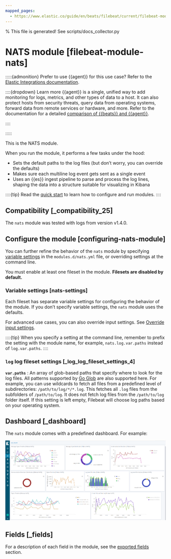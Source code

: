 ```yaml
---
mapped_pages:
  - https://www.elastic.co/guide/en/beats/filebeat/current/filebeat-module-nats.html
---
```


% This file is generated! See scripts/docs_collector.py

# NATS module [filebeat-module-nats]

:::::{admonition} Prefer to use {{agent}} for this use case?
Refer to the [Elastic Integrations documentation](integration-docs://reference/nats/index.md).

::::{dropdown} Learn more
{{agent}} is a single, unified way to add monitoring for logs, metrics, and other types of data to a host. It can also protect hosts from security threats, query data from operating systems, forward data from remote services or hardware, and more. Refer to the documentation for a detailed [comparison of {{beats}} and {{agent}}](docs-content://reference/fleet/index.md).

::::


:::::


This is the NATS module.

When you run the module, it performs a few tasks under the hood:

* Sets the default paths to the log files (but don’t worry, you can override the defaults)
* Makes sure each multiline log event gets sent as a single event
* Uses an {{es}} ingest pipeline to parse and process the log lines, shaping the data into a structure suitable for visualizing in Kibana

::::{tip}
Read the [quick start](/reference/filebeat/filebeat-installation-configuration.md) to learn how to configure and run modules.
::::



## Compatibility [_compatibility_25]

The `nats` module was tested with logs from version v1.4.0.


## Configure the module [configuring-nats-module]

You can further refine the behavior of the `nats` module by specifying [variable settings](#nats-settings) in the `modules.d/nats.yml` file, or overriding settings at the command line.

You must enable at least one fileset in the module. **Filesets are disabled by default.**


### Variable settings [nats-settings]

Each fileset has separate variable settings for configuring the behavior of the module. If you don’t specify variable settings, the `nats` module uses the defaults.

For advanced use cases, you can also override input settings. See [Override input settings](/reference/filebeat/advanced-settings.md).

::::{tip}
When you specify a setting at the command line, remember to prefix the setting with the module name, for example, `nats.log.var.paths` instead of `log.var.paths`.
::::



### `log` log fileset settings [_log_log_fileset_settings_4]

**`var.paths`**
:   An array of glob-based paths that specify where to look for the log files. All patterns supported by [Go Glob](https://golang.org/pkg/path/filepath/#Glob) are also supported here. For example, you can use wildcards to fetch all files from a predefined level of subdirectories: `/path/to/log/*/*.log`. This fetches all `.log` files from the subfolders of `/path/to/log`. It does not fetch log files from the `/path/to/log` folder itself. If this setting is left empty, Filebeat will choose log paths based on your operating system.


## Dashboard [_dashboard]

The `nats` module comes with a predefined dashboard. For example:

![filebeat nats dashboard](images/filebeat_nats_dashboard.png)

## Fields [_fields]

For a description of each field in the module, see the [exported fields](/reference/filebeat/exported-fields-nats.md) section.
